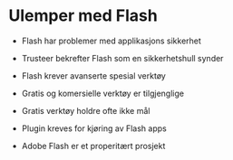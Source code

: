 # Ulemper med Flash #

* Flash har problemer med applikasjons sikkerhet
* Trusteer bekrefter Flash som en sikkerhetshull synder

* Flash krever avanserte spesial verktøy
* Gratis og komersielle verktøy er tilgjenglige
* Gratis verktøy holdre ofte ikke mål

* Plugin kreves for kjøring av Flash apps
* Adobe Flash er et properitært prosjekt


